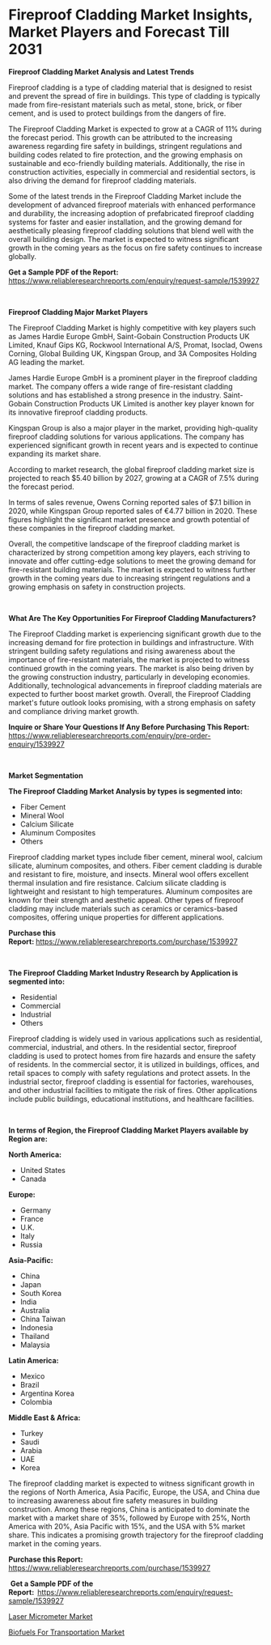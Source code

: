 <p><h1>Fireproof Cladding Market Insights, Market Players and Forecast Till 2031</h1></p><p><strong>Fireproof Cladding Market Analysis and Latest Trends</strong></p>
<p><p>Fireproof cladding is a type of cladding material that is designed to resist and prevent the spread of fire in buildings. This type of cladding is typically made from fire-resistant materials such as metal, stone, brick, or fiber cement, and is used to protect buildings from the dangers of fire.</p><p>The Fireproof Cladding Market is expected to grow at a CAGR of 11% during the forecast period. This growth can be attributed to the increasing awareness regarding fire safety in buildings, stringent regulations and building codes related to fire protection, and the growing emphasis on sustainable and eco-friendly building materials. Additionally, the rise in construction activities, especially in commercial and residential sectors, is also driving the demand for fireproof cladding materials.</p><p>Some of the latest trends in the Fireproof Cladding Market include the development of advanced fireproof materials with enhanced performance and durability, the increasing adoption of prefabricated fireproof cladding systems for faster and easier installation, and the growing demand for aesthetically pleasing fireproof cladding solutions that blend well with the overall building design. The market is expected to witness significant growth in the coming years as the focus on fire safety continues to increase globally.</p></p>
<p><strong>Get a Sample PDF of the Report:&nbsp;</strong> <a href="https://www.reliableresearchreports.com/enquiry/request-sample/1539927">https://www.reliableresearchreports.com/enquiry/request-sample/1539927</a></p>
<p>&nbsp;</p>
<p><strong>Fireproof Cladding Major Market Players</strong></p>
<p><p>The Fireproof Cladding Market is highly competitive with key players such as James Hardie Europe GmbH, Saint-Gobain Construction Products UK Limited, Knauf Gips KG, Rockwool International A/S, Promat, Isoclad, Owens Corning, Global Building UK, Kingspan Group, and 3A Composites Holding AG leading the market. </p><p>James Hardie Europe GmbH is a prominent player in the fireproof cladding market. The company offers a wide range of fire-resistant cladding solutions and has established a strong presence in the industry. Saint-Gobain Construction Products UK Limited is another key player known for its innovative fireproof cladding products. </p><p>Kingspan Group is also a major player in the market, providing high-quality fireproof cladding solutions for various applications. The company has experienced significant growth in recent years and is expected to continue expanding its market share. </p><p>According to market research, the global fireproof cladding market size is projected to reach $5.40 billion by 2027, growing at a CAGR of 7.5% during the forecast period. </p><p>In terms of sales revenue, Owens Corning reported sales of $7.1 billion in 2020, while Kingspan Group reported sales of €4.77 billion in 2020. These figures highlight the significant market presence and growth potential of these companies in the fireproof cladding market. </p><p>Overall, the competitive landscape of the fireproof cladding market is characterized by strong competition among key players, each striving to innovate and offer cutting-edge solutions to meet the growing demand for fire-resistant building materials. The market is expected to witness further growth in the coming years due to increasing stringent regulations and a growing emphasis on safety in construction projects.</p></p>
<p>&nbsp;</p>
<p><strong>What Are The Key Opportunities For Fireproof Cladding Manufacturers?</strong></p>
<p><p>The Fireproof Cladding market is experiencing significant growth due to the increasing demand for fire protection in buildings and infrastructure. With stringent building safety regulations and rising awareness about the importance of fire-resistant materials, the market is projected to witness continued growth in the coming years. The market is also being driven by the growing construction industry, particularly in developing economies. Additionally, technological advancements in fireproof cladding materials are expected to further boost market growth. Overall, the Fireproof Cladding market's future outlook looks promising, with a strong emphasis on safety and compliance driving market growth.</p></p>
<p><strong>Inquire or Share Your Questions If Any Before Purchasing This Report:</strong> <a href="https://www.reliableresearchreports.com/enquiry/pre-order-enquiry/1539927">https://www.reliableresearchreports.com/enquiry/pre-order-enquiry/1539927</a></p>
<p>&nbsp;</p>
<p><strong>Market Segmentation</strong></p>
<p><strong>The Fireproof Cladding Market Analysis by types is segmented into:</strong></p>
<p><ul><li>Fiber Cement</li><li>Mineral Wool</li><li>Calcium Silicate</li><li>Aluminum Composites</li><li>Others</li></ul></p>
<p><p>Fireproof cladding market types include fiber cement, mineral wool, calcium silicate, aluminum composites, and others. Fiber cement cladding is durable and resistant to fire, moisture, and insects. Mineral wool offers excellent thermal insulation and fire resistance. Calcium silicate cladding is lightweight and resistant to high temperatures. Aluminum composites are known for their strength and aesthetic appeal. Other types of fireproof cladding may include materials such as ceramics or ceramics-based composites, offering unique properties for different applications.</p></p>
<p><strong>Purchase this Report:&nbsp;</strong><a href="https://www.reliableresearchreports.com/purchase/1539927">https://www.reliableresearchreports.com/purchase/1539927</a></p>
<p>&nbsp;</p>
<p><strong>The Fireproof Cladding Market Industry Research by Application is segmented into:</strong></p>
<p><ul><li>Residential</li><li>Commercial</li><li>Industrial</li><li>Others</li></ul></p>
<p><p>Fireproof cladding is widely used in various applications such as residential, commercial, industrial, and others. In the residential sector, fireproof cladding is used to protect homes from fire hazards and ensure the safety of residents. In the commercial sector, it is utilized in buildings, offices, and retail spaces to comply with safety regulations and protect assets. In the industrial sector, fireproof cladding is essential for factories, warehouses, and other industrial facilities to mitigate the risk of fires. Other applications include public buildings, educational institutions, and healthcare facilities.</p></p>
<p>&nbsp;</p>
<p><strong>In terms of Region, the Fireproof Cladding Market Players available by Region are:</strong></p>
<p>
    <p> <strong> North America: </strong>
        <ul>
            <li>United States</li>
            <li>Canada</li>
        </ul>
        </p> 
    <p> <strong> Europe: </strong>
        <ul>
            <li>Germany</li>
            <li>France</li>
            <li>U.K.</li>
            <li>Italy</li>
            <li>Russia</li>
        </ul>
        </p> 
    <p> <strong> Asia-Pacific: </strong>
        <ul>
            <li>China</li>
            <li>Japan</li>
            <li>South Korea</li>
            <li>India</li>
            <li>Australia</li>
            <li>China Taiwan</li>
            <li>Indonesia</li>
            <li>Thailand</li>
            <li>Malaysia</li>
        </ul>
        </p> 
    <p> <strong> Latin America: </strong>
        <ul>
            <li>Mexico</li>
            <li>Brazil</li>
            <li>Argentina Korea</li>
            <li>Colombia</li>
        </ul>
        </p> 
    <p> <strong> Middle East & Africa: </strong>
        <ul>
            <li>Turkey</li>
            <li>Saudi</li>
            <li>Arabia</li>
            <li>UAE</li>
            <li>Korea</li>
        </ul>
    </p>
    </p>
<p><p>The fireproof cladding market is expected to witness significant growth in the regions of North America, Asia Pacific, Europe, the USA, and China due to increasing awareness about fire safety measures in building construction. Among these regions, China is anticipated to dominate the market with a market share of 35%, followed by Europe with 25%, North America with 20%, Asia Pacific with 15%, and the USA with 5% market share. This indicates a promising growth trajectory for the fireproof cladding market in the coming years.</p></p>
<p><strong>Purchase this Report: </strong><a href="https://www.reliableresearchreports.com/purchase/1539927">https://www.reliableresearchreports.com/purchase/1539927</a></p>
<p>&nbsp;<strong>Get a Sample PDF of the Report:&nbsp;&nbsp;</strong><a href="https://www.reliableresearchreports.com/enquiry/request-sample/1539927">https://www.reliableresearchreports.com/enquiry/request-sample/1539927</a></p>
<p><strong></strong></p>
<p><p><a href="https://iodized-pantydraco-05c.notion.site/Laser-Micrometer-Market-Insights-Market-Players-and-Forecast-Till-2031-c623e01e9573451d870a7333de669bd6">Laser Micrometer Market</a></p><p><a href="https://github.com/nancykennedykellievqfqt2/Market-Research-Report-List-1/blob/main/biofuels-for-transportation-market.md">Biofuels For Transportation Market</a></p></p>